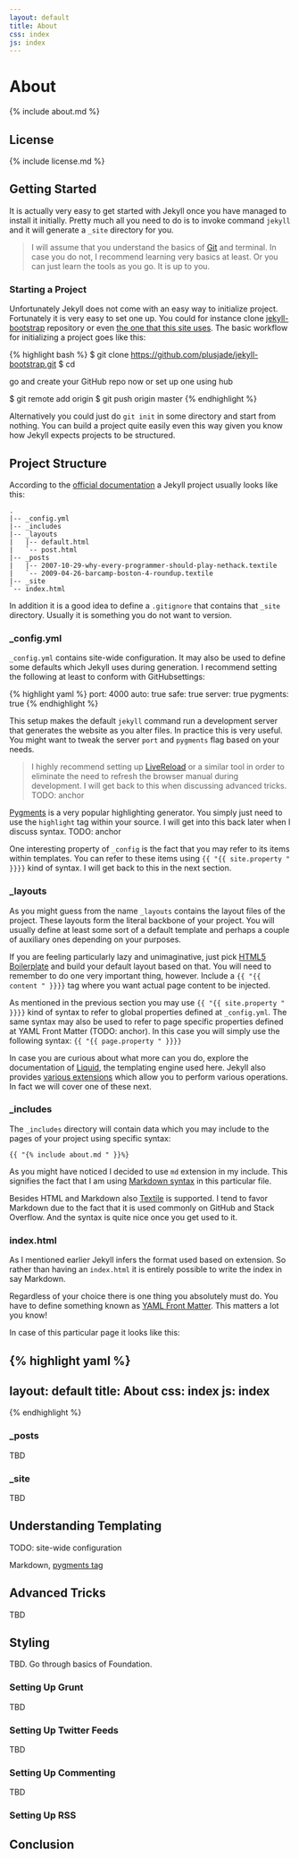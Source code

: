 ```yaml
---
layout: default
title: About
css: index
js: index
---
```


# About

{% include about.md %}

## License

{% include license.md %}

## Getting Started

It is actually very easy to get started with Jekyll once you have managed to install it initially. Pretty much all you need to do is to invoke command `jekyll` and it will generate a `_site` directory for you.

> I will assume that you understand the basics of [Git](http://gitscm.org/) and terminal. In case you do not, I recommend learning very basics at least. Or you can just learn the tools as you go. It is up to you.

### Starting a Project

Unfortunately Jekyll does not come with an easy way to initialize project. Fortunately it is very easy to set one up. You could for instance clone [jekyll-bootstrap](http://jekyllbootstrap.com/) repository or even [the one that this site uses](https://github.com/bebraw/yeswejekyll). The basic workflow for initializing a project goes like this:

{% highlight bash %}
$ git clone https://github.com/plusjade/jekyll-bootstrap.git <target>
$ cd <target>

go and create your GitHub repo now or set up one using hub

$ git remote add origin <repo address>
$ git push origin master
{% endhighlight %}

Alternatively you could just do `git init` in some directory and start from nothing. You can build a project quite easily even this way given you know how Jekyll expects projects to be structured.

## Project Structure

According to the [official documentation](https://github.com/mojombo/jekyll/wiki/Usage) a Jekyll project usually looks like this:

    .
    |-- _config.yml
    |-- _includes
    |-- _layouts
    |   |-- default.html
    |   `-- post.html
    |-- _posts
    |   |-- 2007-10-29-why-every-programmer-should-play-nethack.textile
    |   `-- 2009-04-26-barcamp-boston-4-roundup.textile
    |-- _site
    `-- index.html

In addition it is a good idea to define a `.gitignore` that contains that `_site` directory. Usually it is something you do not want to version.

### \_config.yml

`_config.yml` contains site-wide configuration. It may also be used to define some defaults which Jekyll uses during generation. I recommend setting the following at least to conform with GitHubsettings:

{% highlight yaml %}
port: 4000
auto: true
safe: true
server: true
pygments: true
{% endhighlight %}

This setup makes the default `jekyll` command run a development server that generates the website as you alter files. In practice this is very useful. You might want to tweak the server `port` and `pygments` flag based on your needs.

> I highly recommend setting up [LiveReload](http://livereload.com/) or a similar tool in order to eliminate the need to refresh the browser manual during development. I will get back to this when discussing advanced tricks. TODO: anchor

[Pygments](http://pygments.org/) is a very popular highlighting generator. You simply just need to use the `highlight` tag within your source. I will get into this back later when I discuss syntax. TODO: anchor

One interesting property of `_config` is the fact that you may refer to its items within templates. You can refer to these items using `{{ "{{ site.property " }}}}` kind of syntax. I will get back to this in the next section.

### \_layouts

As you might guess from the name `_layouts` contains the layout files of the project. These layouts form the literal backbone of your project. You will usually define at least some sort of a default template and perhaps a couple of auxiliary ones depending on your purposes.

If you are feeling particularly lazy and unimaginative, just pick [HTML5 Boilerplate](http://html5boilerplate.com/) and build your default layout based on that. You will need to remember to do one very important thing, however. Include a `{{ "{{ content " }}}}` tag where you want actual page content to be injected.

As mentioned in the previous section you may use `{{ "{{ site.property " }}}}` kind of syntax to refer to global properties defined at `_config.yml`. The same syntax may also be used to refer to page specific properties defined at YAML Front Matter (TODO: anchor). In this case you will simply use the following syntax: `{{ "{{ page.property " }}}}`

In case you are curious about what more can you do, explore the documentation of [Liquid](http://liquidmarkup.org/), the templating engine used here. Jekyll also provides [various extensions](https://github.com/mojombo/jekyll/wiki/Liquid-Extensions) which allow you to perform various operations. In fact we will cover one of these next.

### \_includes

The `_includes` directory will contain data which you may include to the pages of your project using specific syntax:

    {{ "{% include about.md " }}%}

As you might have noticed I decided to use `md` extension in my include. This signifies the fact that I am using [Markdown syntax](http://daringfireball.net/projects/markdown/syntax) in this particular file.

Besides HTML and Markdown also [Textile](http://redcloth.org/textile) is supported. I tend to favor Markdown due to the fact that it is used commonly on GitHub and Stack Overflow. And the syntax is quite nice once you get used to it.

### index.html

As I mentioned earlier Jekyll infers the format used based on extension. So rather than having an `index.html` it is entirely possible to write the index in say Markdown.

Regardless of your choice there is one thing you absolutely must do. You have to define something known as [YAML Front Matter](https://github.com/mojombo/jekyll/wiki/YAML-Front-Matter). This matters a lot you know!

In case of this particular page it looks like this:

{% highlight yaml %}
---
layout: default
title: About
css: index
js: index
---
{% endhighlight %}

### \_posts

TBD

### \_site

TBD

## Understanding Templating

TODO: site-wide configuration

Markdown, [pygments tag](http://stackoverflow.com/questions/13464590/github-flavored-markdown-and-pygments-highlighting-in-jekyll)

## Advanced Tricks

TBD

## Styling

TBD. Go through basics of Foundation.

### Setting Up Grunt

TBD

### Setting Up Twitter Feeds

TBD

### Setting Up Commenting

TBD

### Setting Up RSS

## Conclusion
